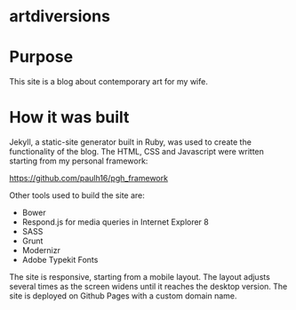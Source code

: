 artdiversions
=============

# Purpose

This site is a blog about contemporary art for my wife. 

# How it was built

Jekyll, a static-site generator built in Ruby, was used to create the functionality of the blog. The HTML, CSS and Javascript were written starting from my personal framework: 

https://github.com/paulh16/pgh_framework

Other tools used to build the site are:

* Bower
* Respond.js for media queries in Internet Explorer 8
* SASS
* Grunt
* Modernizr
* Adobe Typekit Fonts

The site is responsive, starting from a mobile layout. The layout adjusts several times as the screen widens until it reaches the desktop version. The site is deployed on Github Pages with a custom domain name.
